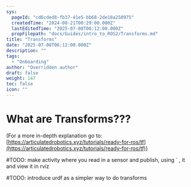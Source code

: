 ```yaml
---
sys:
  pageId: "cd6cded8-fb37-41e5-bb68-2de18a250975"
  createdTime: "2024-08-21T00:29:00.000Z"
  lastEditedTime: "2025-07-08T06:12:00.000Z"
  propFilepath: "docs/Guides/intro_to_ROS2/Transforms.md"
title: "Transforms"
date: "2025-07-08T06:12:00.000Z"
description: ""
tags:
  - "Onboarding"
author: "Overridden author"
draft: false
weight: 147
toc: false
icon: ""
---
```


# What are Transforms???

(For a more in-depth explanation go to: [https://articulatedrobotics.xyz/tutorials/ready-for-ros/tf](https://articulatedrobotics.xyz/tutorials/ready-for-ros/tf))

#TODO: make activity where you read in a sensor and publish, using ` , it and view it in rviz

#TODO: introduce urdf as a simpler way to do transforms
